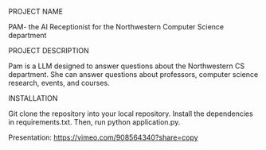 PROJECT NAME

PAM- the AI Receptionist for the Northwestern Computer Science department

PROJECT DESCRIPTION

Pam is a LLM designed to answer questions about the Northwestern CS department. She can answer questions about professors, computer science research, events, and courses. 

INSTALLATION

Git clone the repository into your local repository. Install the dependencies in requirements.txt. Then, run python application.py.


Presentation: https://vimeo.com/908564340?share=copy
